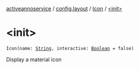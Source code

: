 [activeannoservice](../../index.md) / [config.layout](../index.md) / [Icon](index.md) / [&lt;init&gt;](./-init-.md)

# &lt;init&gt;

`Icon(name: `[`String`](https://kotlinlang.org/api/latest/jvm/stdlib/kotlin/-string/index.html)`, interactive: `[`Boolean`](https://kotlinlang.org/api/latest/jvm/stdlib/kotlin/-boolean/index.html)` = false)`

Display a material icon

